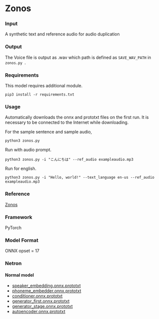 # Zonos

### Input
A synthetic text and reference audio for audio duplication

### Output
The Voice file is output as .wav which path is defined as `SAVE_WAV_PATH` in `zonos.py `.

### Requirements
This model requires additional module.

```
pip3 install -r requirements.txt
```

### Usage
Automatically downloads the onnx and prototxt files on the first run. It is necessary to be connected to the Internet while downloading.

For the sample sentence and sample audio,
```
python3 zonos.py 
```

Run with audio prompt.

```
python3 zonos.py -i "こんにちは" --ref_audio exampleaudio.mp3
```

Run for english.

```
python3 zonos.py -i "Hello, world!" --text_language en-us --ref_audio exampleaudio.mp3
```

### Reference
[Zonos](https://github.com/Zyphra/Zonos)

### Framework
PyTorch

### Model Format
ONNX opset = 17

### Netron

#### Normal model

- [speaker_embedding.onnx.prototxt](https://netron.app/?url=https://storage.googleapis.com/ailia-models/zonos/speaker_embedding.onnx.prototxt)
- [phoneme_embedder.onnx.prototxt](https://netron.app/?url=https://storage.googleapis.com/ailia-models/zonos/phoneme_embedder.onnx.prototxt)
- [conditioner.onnx.prototxt](https://netron.app/?url=https://storage.googleapis.com/ailia-models/zonos/conditioner.onnx.prototxt)
- [generator_first.onnx.prototxt](https://netron.app/?url=https://storage.googleapis.com/ailia-models/zonos/generator_first.onnx.prototxt)
- [generator_stage.onnx.prototxt](https://netron.app/?url=https://storage.googleapis.com/ailia-models/zonos/generator_stage.onnx.prototxt)
- [autoencoder.onnx.prototxt](https://netron.app/?url=https://storage.googleapis.com/ailia-models/zonos/autoencoder.onnx.prototxt)

